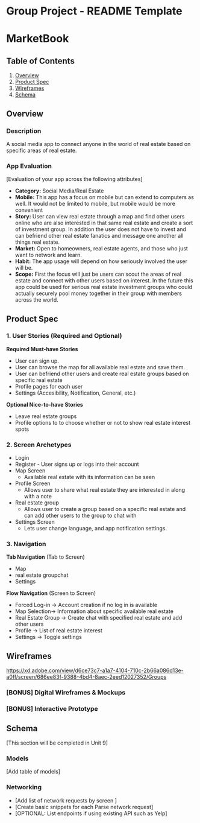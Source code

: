 Group Project - README Template
===

# MarketBook

## Table of Contents
1. [Overview](#Overview)
1. [Product Spec](#Product-Spec)
1. [Wireframes](#Wireframes)
2. [Schema](#Schema)

## Overview
### Description
A social media app to connect anyone in the world of real estate based on specific areas of real estate.

### App Evaluation
[Evaluation of your app across the following attributes]
- **Category:** Social Media/Real Estate
- **Mobile:** This app has a focus on mobile but can extend to computers as well. It would not be limited to mobile, but mobile would be more convenient
- **Story:** User can view real estate through a map and find other users online who are also interested in that same real estate and create a sort of investment group. In addition the user does not have to invest and can befriend other real estate fanatics and message one another all things real estate.
- **Market:** Open to homeowners, real estate agents, and those who just want to network and learn.
- **Habit:** The app usage will depend on how seriously involved the user will be.
- **Scope:** First the focus will just be users can scout the areas of real estate and connect with other users based on interest. In the future this app could be used for serious real estate investment groups who could actually securely pool money together in their group with members across the world.

## Product Spec

### 1. User Stories (Required and Optional)

**Required Must-have Stories**

* User can sign up.
* User can browse the map for all available real estate and save them.
* User can befriend other users and create real estate groups based on specific real estate
* Profile pages for each user
* Settings (Accesibility, Notification, General, etc.)

**Optional Nice-to-have Stories**

* Leave real estate groups
* Profile options to to choose whether or not to show real estate interest spots

### 2. Screen Archetypes

* Login 
* Register - User signs up or logs into their account
* Map Screen
   * Available real estate with its information can be seen
* Profile Screen 
   * Allows user to share what real estate they are interested in along with a note
* Real estate group
   * Allows user to create a group based on a specific real estate and can add other users to the group to chat with
* Settings Screen
   * Lets user change language, and app notification settings.

### 3. Navigation

**Tab Navigation** (Tab to Screen)

* Map
* real estate groupchat
* Settings

**Flow Navigation** (Screen to Screen)

* Forced Log-in -> Account creation if no log in is available
* Map Selection-> Information about specific available real estate
* Real Estate Group -> Create chat with specified real estate and add other users
* Profile -> List of real estate interest
* Settings -> Toggle settings

## Wireframes
https://xd.adobe.com/view/d6ce73c7-a1a7-4104-710c-2b66a086d13e-a0ff/screen/686ee83f-9388-4bd4-8aec-2eed12027352/Groups

### [BONUS] Digital Wireframes & Mockups

### [BONUS] Interactive Prototype

## Schema 
[This section will be completed in Unit 9]
### Models
[Add table of models]
### Networking
- [Add list of network requests by screen ]
- [Create basic snippets for each Parse network request]
- [OPTIONAL: List endpoints if using existing API such as Yelp]
